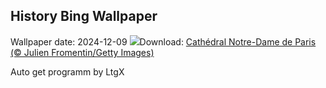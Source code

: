 ## History Bing Wallpaper
Wallpaper date: 2024-12-09
![](https://www.bing.com/th?id=OHR.ReopeningNotreDame_FR-CA5489836690_UHD.jpg&w=1000)Download: [Cathédral Notre-Dame de Paris (© Julien Fromentin/Getty Images)](https://www.bing.com/th?id=OHR.ReopeningNotreDame_FR-CA5489836690_UHD.jpg)

Auto get programm by LtgX
